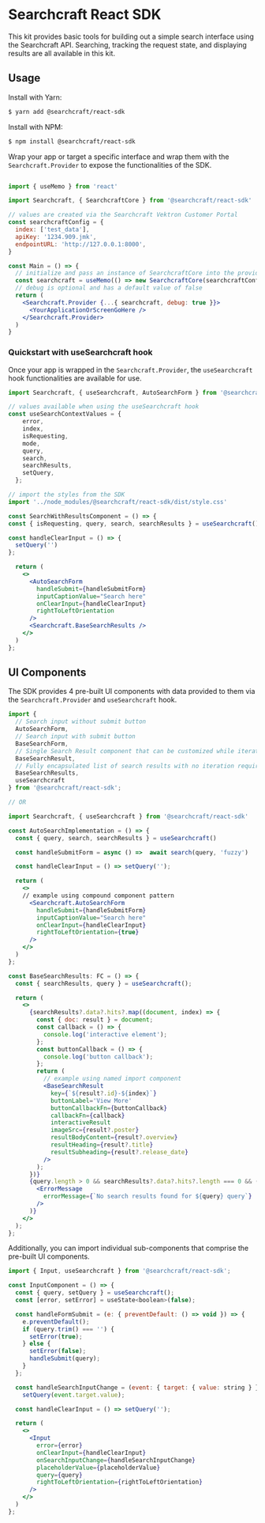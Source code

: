 # Searchcraft React SDK

This kit provides basic tools for building out a simple search interface using the Searchcraft API. Searching, tracking the request state, and displaying results are all available in this kit.

## Usage

Install with Yarn:

```bash
$ yarn add @searchcraft/react-sdk
```

Install with NPM:

```bash
$ npm install @searchcraft/react-sdk
```

Wrap your app or target a specific interface and wrap them with the `Searchcraft.Provider` to expose the functionalities of the SDK.

```jsx

import { useMemo } from 'react'

import Searchcraft, { SearchcraftCore } from '@searchcraft/react-sdk'

// values are created via the Searchcraft Vektron Customer Portal
const searchcraftConfig = {
  index: ['test_data'],
  apiKey: '1234.909.jmk',
  endpointURL: 'http://127.0.0.1:8000',
}

const Main = () => {
  // initialize and pass an instance of SearchcraftCore into the provider
  const searchcraft = useMemo(() => new SearchcraftCore(searchcraftConfig),[]);
  // debug is optional and has a default value of false
  return (
    <Searchcraft.Provider {...{ searchcraft, debug: true }}>
      <YourApplicationOrScreenGoHere />
    </Searchcraft.Provider>
  )
}

```
### Quickstart with useSearchcraft hook

Once your app is wrapped in the `Searchcraft.Provider`, the `useSearchcraft` hook functionalities are available for use.

```jsx
import Searchcraft, { useSearchcraft, AutoSearchForm } from '@searchcraft/react-sdk'

// values available when using the useSearchcraft hook
const useSearchContextValues = {
    error,
    index,
    isRequesting,
    mode,
    query,
    search,
    searchResults,
    setQuery,
  };

// import the styles from the SDK
import '../node_modules/@searchcraft/react-sdk/dist/style.css'

const SearchWithResultsComponent = () => {
const { isRequesting, query, search, searchResults } = useSearchcraft();

const handleClearInput = () => {
  setQuery('')
};

  return (
    <>
      <AutoSearchForm
        handleSubmit={handleSubmitForm}
        inputCaptionValue="Search here"
        onClearInput={handleClearInput}
        rightToLeftOrientation
      />
      <Searchcraft.BaseSearchResults />
    </>
  )
};
```

## UI Components

The SDK provides 4 pre-built UI components with data provided to them via the `Searchcraft.Provider` and `useSearchcraft` hook.

```jsx
import {
  // Search input without submit button
  AutoSearchForm,
  // Search input with submit button
  BaseSearchForm,
  // Single Search Result component that can be customized while iterating over SearchResults
  BaseSearchResult,
  // Fully encapsulated list of search results with no iteration required
  BaseSearchResults,
  useSearchcraft
} from '@searchcraft/react-sdk';

// OR

import Searchcraft, { useSearchcraft } from '@searchcraft/react-sdk'

const AutoSearchImplementation = () => {
  const { query, search, searchResults } = useSearchcraft()

  const handleSubmitForm = async () =>  await search(query, 'fuzzy')

  const handleClearInput = () => setQuery('');

  return (
    <>
    // example using compound component pattern
      <Searchcraft.AutoSearchForm
        handleSubmit={handleSubmitForm}
        inputCaptionValue="Search here"
        onClearInput={handleClearInput}
        rightToLeftOrientation={true}
      />
    </>
  )
};

const BaseSearchResults: FC = () => {
  const { searchResults, query } = useSearchcraft();

  return (
    <>
      {searchResults?.data?.hits?.map((document, index) => {
        const { doc: result } = document;
        const callback = () => {
          console.log('interactive element');
        };
        const buttonCallback = () => {
          console.log('button callback');
        };
        return (
          // example using named import component
          <BaseSearchResult
            key={`${result?.id}-${index}`}
            buttonLabel='View More'
            buttonCallbackFn={buttonCallback}
            callbackFn={callback}
            interactiveResult
            imageSrc={result?.poster}
            resultBodyContent={result?.overview}
            resultHeading={result?.title}
            resultSubheading={result?.release_date}
          />
        );
      })}
      {query.length > 0 && searchResults?.data?.hits?.length === 0 && (
        <ErrorMessage
          errorMessage={`No search results found for ${query} query`}
        />
      )}
    </>
  );
};
```

Additionally, you can import individual sub-components that comprise the pre-built UI components.

```jsx
import { Input, useSearchcraft } from '@searchcraft/react-sdk';

const InputComponent = () => {
  const { query, setQuery } = useSearchcraft();
  const [error, setError] = useState<boolean>(false);

  const handleFormSubmit = (e: { preventDefault: () => void }) => {
    e.preventDefault();
    if (query.trim() === '') {
      setError(true);
    } else {
      setError(false);
      handleSubmit(query);
    }
  };

  const handleSearchInputChange = (event: { target: { value: string } }) =>
    setQuery(event.target.value);

  const handleClearInput = () => setQuery('');

  return (
    <>
      <Input
        error={error}
        onClearInput={handleClearInput}
        onSearchInputChange={handleSearchInputChange}
        placeholderValue={placeholderValue}
        query={query}
        rightToLeftOrientation={rightToLeftOrientation}
      />
    </>
  )
};
```